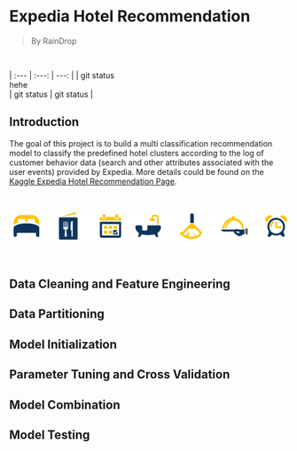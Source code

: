 # Expedia Hotel Recommendation
> By RainDrop
<br />

| :---         |     :---:      |          ---: |
| git status <br/> hehe </br>  | git status     | git status    |
  

## Introduction

The goal of this project is to build a multi classification recommendation model to classify the predefined hotel clusters according to the log of customer behavior data (search and other attributes associated with the user events) provided by Expedia. More details could be found on the [Kaggle Expedia Hotel Recommendation Page](https://www.kaggle.com/c/expedia-hotel-recommendations). 

<br />

![](https://github.com/dwy904/RainDrop_ExpediaRecommendation/blob/master/expedia_icons.png)

<br />

## Data Cleaning and Feature Engineering

## Data Partitioning

## Model Initialization

## Parameter Tuning and Cross Validation

## Model Combination

## Model Testing


